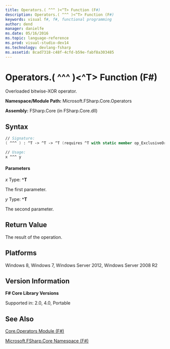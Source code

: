 ```yaml
---
title: Operators.( ^^^ )<^T> Function (F#)
description: Operators.( ^^^ )<^T> Function (F#)
keywords: visual f#, f#, functional programming
author: dend
manager: danielfe
ms.date: 05/16/2016
ms.topic: language-reference
ms.prod: visual-studio-dev14
ms.technology: devlang-fsharp
ms.assetid: 8cad7318-c48f-4cfd-b59e-fabf8a303485 
---
```


# Operators.( ^^^ )<^T> Function (F#)

Overloaded bitwise-XOR operator.

**Namespace/Module Path:** Microsoft.FSharp.Core.Operators

**Assembly:** FSharp.Core (in FSharp.Core.dll)


## Syntax

```fsharp
// Signature:
( ^^^ ) : ^T -> ^T -> ^T (requires ^T with static member op_ExclusiveOr)

// Usage:
x ^^^ y
```

#### Parameters
*x*
Type: **^T**


The first parameter.


*y*
Type: **^T**


The second parameter.

## Return Value

The result of the operation.

## Platforms
Windows 8, Windows 7, Windows Server 2012, Windows Server 2008 R2


## Version Information
**F# Core Library Versions**

Supported in: 2.0, 4.0, Portable

## See Also
[Core.Operators Module &#40;F&#35;&#41;](Core.Operators-Module-%5BFSharp%5D.md)

[Microsoft.FSharp.Core Namespace &#40;F&#35;&#41;](Microsoft.FSharp.Core-Namespace-%5BFSharp%5D.md)